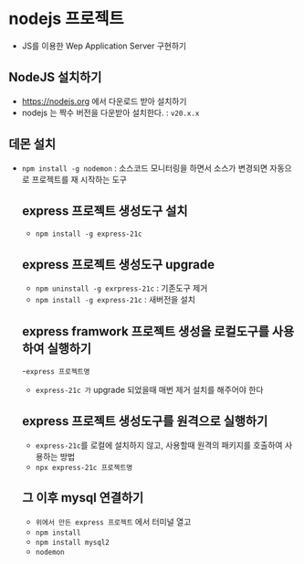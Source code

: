 # nodejs 프로젝트

- JS를 이용한 Wep Application Server 구현하기

## NodeJS 설치하기

- https://nodejs.org 에서 다운로드 받아 설치하기
- nodejs 는 짝수 버전을 다운받아 설치한다. : `v20.x.x`

## 데몬 설치

- `npm install -g nodemon` : 소스코드 모니터링을 하면서 소스가 변경되면
  자동으로 프로젝트를 재 시작하는 도구

  ## express 프로젝트 생성도구 설치

  - `npm install -g express-21c`

  ## express 프로젝트 생성도구 upgrade

  - `npm uninstall -g exrpress-21c` : 기존도구 제거
  - `npm install -g express-21c` : 새버전을 설치

  ## express framwork 프로젝트 생성을 로컬도구를 사용하여 실행하기

  -`express 프로젝트명`

  - `express-21c 가` upgrade 되었을때 매번 제거 설치를 해주어야 한다

  ## express 프로젝트 생성도구를 원격으로 실행하기

  - `express-21c`를 로컬에 설치하지 않고, 사용할때 원격의 패키지를 호출하여 사용하는 방법
  - `npx express-21c 프로젝트명`

  ## 그 이후 mysql 연결하기

  - `위에서 만든 express 프로젝트` 에서 터미널 열고
  - `npm install`
  - `npm install mysql2`
  - `nodemon`
